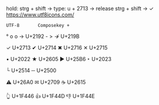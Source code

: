 hold: strg + shift → type: u + 2713 → release strg + shift → ✓
https://www.utf8icons.com/

	UTF-8		Composekey +
°				o o
→	U+2192		- >
↛	U+219B

✓	U+2713
✔	U+2714
✖	U+2716
✕	U+2715

•	U+2022
★	U+2605
▶	U+25B6
‣	U+2023

└	U+2514
─	U+2500

⚠	U+26A0
✉	U+2709
☕	U+2615

👆	U+1F446
👍	U+1F44D
👎	U+1F44E

